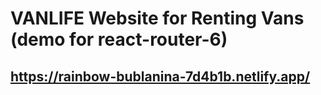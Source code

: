 # VANLIFE Website for Renting Vans (demo for react-router-6)
## https://rainbow-bublanina-7d4b1b.netlify.app/
